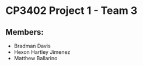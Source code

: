 # CP3402 Project 1 - Team 3

## Members:
- Bradman Davis
- Hexon Hartley Jimenez
- Matthew Ballarino

